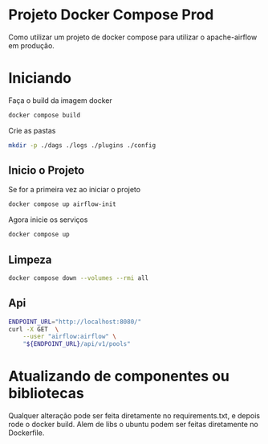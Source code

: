 # Projeto Docker Compose Prod

Como utilizar um projeto de docker compose para utilizar o apache-airflow em produção.

# Iniciando

Faça o build da imagem docker

```sh
docker compose build
```

Crie as pastas

```sh
mkdir -p ./dags ./logs ./plugins ./config
```

## Inicio o Projeto

Se for a primeira vez ao iniciar o projeto
```sh
docker compose up airflow-init
```
Agora inicie os serviços
```sh
docker compose up
```

## Limpeza

```sh
docker compose down --volumes --rmi all
```

## Api

```sh
ENDPOINT_URL="http://localhost:8080/"
curl -X GET  \
    --user "airflow:airflow" \
    "${ENDPOINT_URL}/api/v1/pools"
```

# Atualizando de componentes ou bibliotecas

Qualquer alteração pode ser feita diretamente no requirements.txt, e depois rode o docker build. Alem de libs o ubuntu podem ser feitas diretamente no Dockerfile.